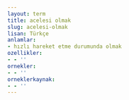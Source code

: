 ```yaml
---
layout: term
title: acelesi olmak
slug: acelesi-olmak
lisan: Türkçe
anlamlar:
- hızlı hareket etme durumunda olmak
ozellikler:
- - ''
ornekler:
- - ''
orneklerkaynak:
- - ''
---
```


